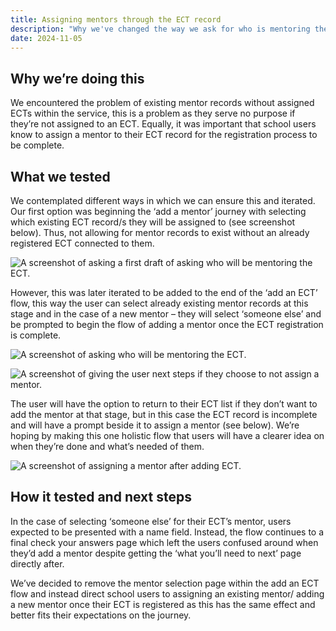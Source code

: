 ```yaml
---
title: Assigning mentors through the ECT record
description: "Why we've changed the way we ask for who is mentoring the ECT"
date: 2024-11-05
---
```


## Why we’re doing this

We encountered the problem of existing mentor records without assigned ECTs within the service, this is a problem as they serve no purpose if they’re not assigned to an ECT. Equally, it was important that school users know to assign a mentor to their ECT record for the registration process to be complete.

## What we tested

We contemplated different ways in which we can ensure this and iterated. Our first option was beginning the ‘add a mentor’ journey with selecting which existing ECT record/s they will be assigned to (see screenshot below). Thus, not allowing for mentor records to exist without an already registered ECT connected to them.

![A screenshot of asking a first draft of asking who will be mentoring the ECT.](/ecf-v2/assigning-mentors/screenshot1.png)

However, this was later iterated to be added to the end of the ‘add an ECT’ flow, this way the user can select already existing mentor records at this stage and in the case of a new mentor – they will select ‘someone else’ and be prompted to begin the flow of adding a mentor once the ECT registration is complete.

![A screenshot of asking who will be mentoring the ECT.](/ecf-v2/assigning-mentors/screenshot2.png)

![A screenshot of giving the user next steps if they choose to not assign a mentor.](/ecf-v2/assigning-mentors/screenshot3.png)

The user will have the option to return to their ECT list if they don’t want to add the mentor at that stage, but in this case the ECT record is incomplete and will have a prompt beside it to assign a mentor (see below). We’re hoping by making this one holistic flow that users will have a clearer idea on when they’re done and what’s needed of them.

![A screenshot of assigning a mentor after adding ECT.](/ecf-v2/assigning-mentors/screenshot4.png)

## How it tested and next steps

In the case of selecting ‘someone else’ for their ECT’s mentor, users expected to be presented with a name field. Instead, the flow continues to a final check your answers page which left the users confused around when they’d add a mentor despite getting the ‘what you’ll need to next’ page directly after.

We’ve decided to remove the mentor selection page within the add an ECT flow and instead direct school users to assigning an existing mentor/ adding a new mentor once their ECT is registered as this has the same effect and better fits their expectations on the journey.
